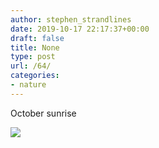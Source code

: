 ```yaml
---
author: stephen_strandlines
date: 2019-10-17 22:17:37+00:00
draft: false
title: None
type: post
url: /64/
categories:
- nature
---
```


October sunrise 

![](https://www.strandlines.blog/uploads/2019/a293db453a.jpg)

